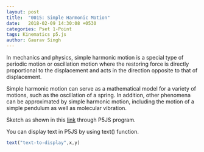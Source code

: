 ```yaml
---
layout: post
title:  "0015: Simple Harmonic Motion"
date:   2018-02-09 14:30:08 +0530
categories: Pset 1-Point
tags: Kinematics p5.js
author: Gaurav Singh
---
```

In mechanics and physics, simple harmonic motion is a special type of periodic motion or oscillation motion where the restoring force is directly proportional to the displacement and acts in the direction opposite to that of displacement.

Simple harmonic motion can serve as a mathematical model for a variety of motions, such as the oscillation of a spring. In addition, other phenomena can be approximated by simple harmonic motion, including the motion of a simple pendulum as well as molecular vibration.

Sketch as shown in this [link](https://en.wikipedia.org/wiki/Simple_harmonic_motion#/media/File:Simple_Harmonic_Motion_Orbit.gif) through P5JS program.

You can display text in P5JS by using text() function.

```javascript
text("text-to-display",x,y)
```
